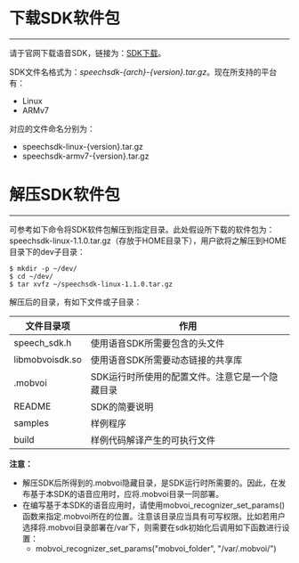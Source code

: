 # 下载SDK软件包
---------------

请于官网下载语音SDK，链接为：[SDK下载](http://ai.chumenwenwen.com/pages/document/intro?)。

SDK文件名格式为：*speechsdk-{arch}-{version}.tar.gz*。现在所支持的平台有：
* Linux
* ARMv7

对应的文件命名分别为：
* speechsdk-linux-{version}.tar.gz
* speechsdk-armv7-{version}.tar.gz


# 解压SDK软件包
---------------

可参考如下命令将SDK软件包解压到指定目录。此处假设所下载的软件包为：speechsdk-linux-1.1.0.tar.gz（存放于HOME目录下），用户欲将之解压到HOME目录下的dev子目录：

```shell
$ mkdir -p ~/dev/
$ cd ~/dev/
$ tar xvfz ~/speechsdk-linux-1.1.0.tar.gz
```

解压后的目录，有如下文件或子目录：

| 文件目录项      | 作用                                            |
|-----------------|-------------------------------------------------|
| speech_sdk.h    | 使用语音SDK所需要包含的头文件                   |
| libmobvoisdk.so | 使用语音SDK所需要动态链接的共享库               |
| .mobvoi         | SDK运行时所使用的配置文件。注意它是一个隐藏目录 |
| README          | SDK的简要说明                                   |
| samples         | 样例程序                                        |
| build           | 样例代码解译产生的可执行文件　                  |

**注意：**
* 解压SDK后所得到的.mobvoi隐藏目录，是SDK运行时所需要的。因此，在发布基于本SDK的语音应用时，应将.mobvoi目录一同部署。
* 在编写基于本SDK的语音应用时，请使用mobvoi_recognizer_set_params()函数来指定.mobvoi所在的位置。注意该目录应当具有可写权限。比如若用户选择将.mobvoi目录部署在/var下，则需要在sdk初始化后调用如下函数进行设置：
  *  mobvoi_recognizer_set_params("mobvoi_folder", "/var/.mobvoi/")
